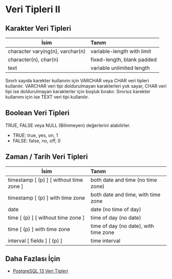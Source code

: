 Veri Tipleri II
======

##  Karakter Veri Tipleri

| İsim        | Tanım         | 
| ------------- |:-------------|
| character varying(n), varchar(n)      | 	variable-length with limit |
| character(n), char(n)      | fixed-length, blank padded     |
| text | variable unlimited length      |

Sınırlı sayıda karekter kullanımı için VARCHAR veya CHAR veri tipleri kullanılır. VARCHAR veri tipi doldurulmayan karakterleri yok sayar, CHAR veri tipi ise doldurulmayan 
karakterler için boşluk bırakır. Sınırsız karekter kullanımı için ise TEXT veri tipi kullanılır.

##  Boolean Veri Tipleri

TRUE, FALSE veya NULL (Bilinmeyen) değerlerini alabilirler.

- TRUE: true, yes, on, 1
- FALSE: false, no, off, 0

##  Zaman / Tarih Veri Tipleri

| İsim        | Tanım         | 
| ------------- |:-------------|
| timestamp [ (p) ] [ without time zone ]     | 	both date and time (no time zone) |
| timestamp [ (p) ] with time zone      | both date and time, with time zone     |
| date | date (no time of day)      |
| time [ (p) ] [ without time zone ] | time of day (no date)      |
| time [ (p) ] with time zone | time of day (no date), with time zone      |
| interval [ fields ] [ (p) ] | time interval     |


## Daha Fazlası İçin
- [PostgreSQL 13 Veri Tipleri](https://www.postgresql.org/docs/13/datatype.html)




